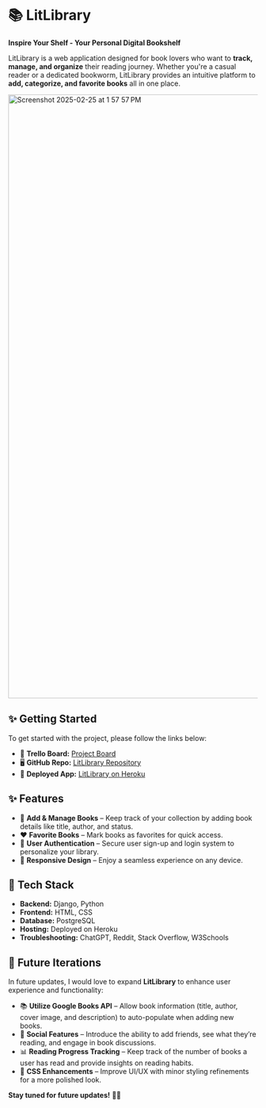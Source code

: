 # 📚 LitLibrary  

**Inspire Your Shelf - Your Personal Digital Bookshelf**  

LitLibrary is a web application designed for book lovers who want to **track, manage, and organize** their reading journey. Whether you're a casual reader or a dedicated bookworm, LitLibrary provides an intuitive platform to **add, categorize, and favorite books** all in one place.

<img width="1218" alt="Screenshot 2025-02-25 at 1 57 57 PM" src="https://github.com/user-attachments/assets/d2f42c4e-0efa-4e9a-8fd9-2af78c98a083" />


## ✨ Getting Started  

To get started with the project, please follow the links below:  

- 📌 **Trello Board:** [Project Board](https://trello.com/b/0xHFJQYw/litlibrary)  
- 🖥 **GitHub Repo:** [LitLibrary Repository](https://github.com/vmr093/LitLibrary)  
- 🚀 **Deployed App:** [LitLibrary on Heroku](https://litlibrary-0f2b9f9cbeea.herokuapp.com/books/)  

## ✨ Features  
- 📖 **Add & Manage Books** – Keep track of your collection by adding book details like title, author, and status.  
- ❤️ **Favorite Books** – Mark books as favorites for quick access.  
- 🔐 **User Authentication** – Secure user sign-up and login system to personalize your library.  
- 📱 **Responsive Design** – Enjoy a seamless experience on any device.  

## 🚀 Tech Stack  
- **Backend:** Django, Python  
- **Frontend:** HTML, CSS  
- **Database:** PostgreSQL  
- **Hosting:** Deployed on Heroku  
- **Troubleshooting:** ChatGPT, Reddit, Stack Overflow, W3Schools  

## 🔮 Future Iterations  
In future updates, I would love to expand **LitLibrary** to enhance user experience and functionality:  

- 📚 **Utilize Google Books API** – Allow book information (title, author, cover image, and description) to auto-populate when adding new books.  
- 👥 **Social Features** – Introduce the ability to add friends, see what they’re reading, and engage in book discussions.  
- 📊 **Reading Progress Tracking** – Keep track of the number of books a user has read and provide insights on reading habits.  
- 🎨 **CSS Enhancements** – Improve UI/UX with minor styling refinements for a more polished look.  

**Stay tuned for future updates!** 🚀📖  
